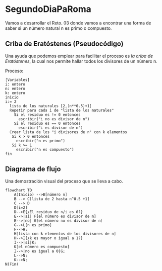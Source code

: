 # SegundoDiaPaRoma
Vamos a desarrollar el Reto. 03 donde vamos a encontrar una forma de saber si un número natural n es primo o compuesto.

## Criba de Eratóstenes (Pseudocódigo)
Una ayuda que podemos emplear para facilitar el proceso es _la criba de Eratóstenes_, la cual nos permite hallar todos los divisores de un número n.

Proceso:
```pseudocode
[Variables]
i: entero
n: entero
k: entero
inicio
i:= 2
  lista de los naturales [2,(n**0.5)+1]
  Repetir para cada i de "lista de los naturales"
    Si el residuo es != 0 entonces
      escribir("i no es divisor de n")
    Si el residuo es == 0 entonces
      escribir("i es divisor de n")
  Crear lista de los "i divisores de n" con k elementos
   Si k > 0 entonces
     escribir("n es primo")
   Si k >= 1
     escribir("n es compuesto")
fin     
```
## Diagrama de flujo
Una demostración visual del proceso que se lleva a cabo.
```mermaid
flowchart TD
    A(Inicio) -->B[número n] 
    B --> C[lista de 2 hasta n^0.5 +1]
    C --> D
    D[i=2]
    D-->E{¿El residuo de n/i es 0?}
    E-->|sí| F[el número es divisor de n]
    E-->|no| G[el número no es divisor de n]
    G-->L[n es primo]
    F-->H;
    H[lista con k elementos de los divisores de n]
    H-->I{¿k es mayor o igual a 1?}
    I-->|sí|K;
    K[el número es compuesto]
    I-->|no es igual a 0|G;
    L-->N;
    K-->N;
N(Fin)
```
